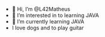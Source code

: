 - 👋 Hi, I’m @L42Matheus
- 👀 I’m interested in to learning JAVA 
- 🌱 I’m currently learning JAVA
- I love dogs and to play guitar

<!---
L42Matheus/L42Matheus is a ✨ special ✨ repository because its `README.md` (this file) appears on your GitHub profile.
You can click the Preview link to take a look at your changes.
--->
